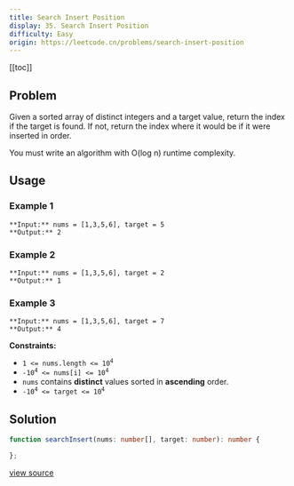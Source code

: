 ```yaml
---
title: Search Insert Position
display: 35. Search Insert Position
difficulty: Easy
origin: https://leetcode.cn/problems/search-insert-position
---
```


[[toc]]

## Problem

Given a sorted array of distinct integers and a target value, return the index if the target is found. If not, return the index where it would be if it were inserted in order.

You must write an algorithm with O(log n) runtime complexity.

 ## Usage

### Example 1

```
**Input:** nums = [1,3,5,6], target = 5
**Output:** 2
```

### Example 2

```
**Input:** nums = [1,3,5,6], target = 2
**Output:** 1
```

### Example 3

```
**Input:** nums = [1,3,5,6], target = 7
**Output:** 4
```

 
**Constraints:**

- <code>1 &lt;= nums.length &lt;= 10<sup>4</sup></code>
- <code>-10<sup>4</sup> &lt;= nums[i] &lt;= 10<sup>4</sup></code>
- <code>nums</code> contains **distinct** values sorted in **ascending** order.
- <code>-10<sup>4</sup> &lt;= target &lt;= 10<sup>4</sup></code>


## Solution

```ts
function searchInsert(nums: number[], target: number): number {

};
```

[view source](https://leetcode.cn/problems/search-insert-position)
